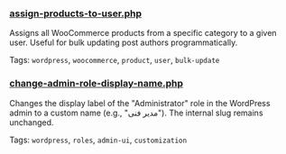 ### [assign-products-to-user.php](./assign-products-to-user.php)

Assigns all WooCommerce products from a specific category to a given user. Useful for bulk updating post authors programmatically.  

Tags: `wordpress`, `woocommerce`, `product`, `user`, `bulk-update`


### [change-admin-role-display-name.php](./change-admin-role-display-name.php)

Changes the display label of the "Administrator" role in the WordPress admin to a custom name (e.g., "مدیر فنی"). The internal slug remains unchanged.

Tags: `wordpress`, `roles`, `admin-ui`, `customization`

